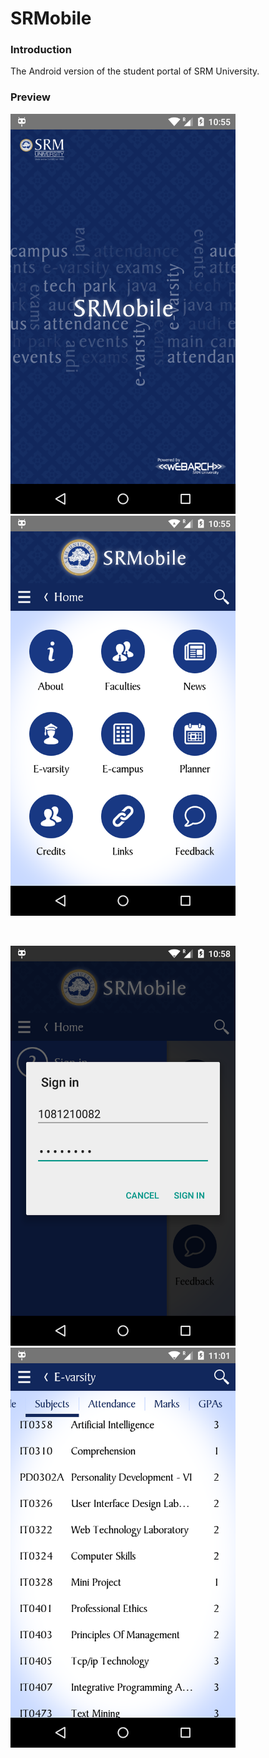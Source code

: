 # SRMobile

### Introduction

The Android version of the student portal of SRM University.

### Preview

<img src="/preview/preview1.png" width=360 />&nbsp;&nbsp;&nbsp;&nbsp;&nbsp;&nbsp;&nbsp;&nbsp;<img src="/preview/preview2.png" width=360 />

&nbsp;

<img src="/preview/preview3.png" width=360 />&nbsp;&nbsp;&nbsp;&nbsp;&nbsp;&nbsp;&nbsp;&nbsp;<img src="/preview/preview4.png" width=360 />
